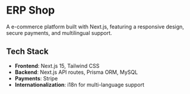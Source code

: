 # ERP Shop

A e-commerce platform built with Next.js, featuring a responsive design, secure payments, and multilingual support.

## Tech Stack
- **Frontend**: Next.js 15, Tailwind CSS
- **Backend**: Next.js API routes, Prisma ORM, MySQL
- **Payments**: Stripe
- **Internationalization**: i18n for multi-language support

